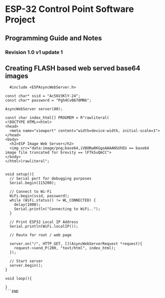 <!--
## Welcome to GitHub Pages

You can use the [editor on GitHub](https://github.com/WilliamClark84405/williamclark84405.github.io/edit/main/README.md) to maintain and preview the content for your website in Markdown files.

Whenever you commit to this repository, GitHub Pages will run [Jekyll](https://jekyllrb.com/) to rebuild the pages in your site, from the content in your Markdown files.

### Markdown

Markdown is a lightweight and easy-to-use syntax for styling your writing. It includes conventions for

```markdown
Syntax highlighted code block

# Header 1
## Header 2
### Header 3

- Bulleted
- List

1. Numbered
2. List

**Bold** and _Italic_ and `Code` text

[Link](url) and ![Image](src)
```

For more details see [GitHub Flavored Markdown](https://guides.github.com/features/mastering-markdown/).

### Jekyll Themes

Your Pages site will use the layout and styles from the Jekyll theme you have selected in your [repository settings](https://github.com/WilliamClark84405/williamclark84405.github.io/settings/pages). The name of this theme is saved in the Jekyll `_config.yml` configuration file.

### Support or Contact

Having trouble with Pages? Check out our [documentation](https://docs.github.com/categories/github-pages-basics/) or [contact support](https://support.github.com/contact) and we’ll help you sort it out.
-->
# ESP-32 Control Point Software Project
## Programming Guide and Notes
### Revision 1.0 v1 update 1

## Creating FLASH based web served base64 images

```  #include <WiFi.h>
  #include <ESPAsyncWebServer.h>

const char* ssid = "Ac56V3KlY-24";
const char* password = "Pgh4CvB678MNb";

AsyncWebServer server(80);

const char index_html[] PROGMEM = R"rawliteral(
<!DOCTYPE HTML><html>
<head>
  <meta name="viewport" content="width=device-width, initial-scale=1">
</head>
<body>
  <h2>ESP Image Web Server</h2>
  <img src="data:image/png;base64,iVBORw0KGgoAAAANSUhEU == base64 image file truncated for brevity == lFTkSuQmCC">
</body>  
</html>)rawliteral";


void setup(){
  // Serial port for debugging purposes
  Serial.begin(115200);
  
  // Connect to Wi-Fi
  WiFi.begin(ssid, password);
  while (WiFi.status() != WL_CONNECTED) {
    delay(1000);
    Serial.println("Connecting to WiFi..");
  }

  // Print ESP32 Local IP Address
  Serial.println(WiFi.localIP());

  // Route for root / web page

  server.on("/", HTTP_GET, [](AsyncWebServerRequest *request){
    request->send_P(200, "text/html", index_html);
  });

  // Start server
  server.begin();
}
 
void loop(){
  
}
```END
